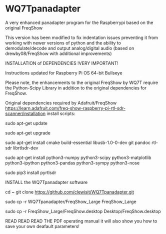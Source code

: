 # WQ7Tpanadapter
A very enhanced panadapter program for the Raspberrypi based on the original FreqShow

This version has been modified to fix indentation issues preventing it from working with
newer versions of python and the ability to demodulate/decode and output analog/digital 
audio (based on drewby08/FreqShow with additional improvements)

INSTALLATION of DEPENDENCIES
!VERY IMPORTANT!

Instructions updated for Raspberry Pi OS 64-bit Bullseye

Please note, the enhancements to the original FreqShow by WQ7T require the Python-Scipy
Library in addition to the original dependencies for FreqShow.

Original dependencies required by Adafruit/FreqShow
https://learn.adafruit.com/freq-show-raspberry-pi-rtl-sdr-scanner/installation
install scripts:

sudo apt-get update

sudo apt-get upgrade

sudo apt-get install cmake build-essential libusb-1.0-0-dev git pandoc rtl-sdr librtlsdr-dev

sudo apt-get install python3-numpy python3-scipy python3-matplotlib python3-ipython python3-pandas python3-sympy python3-nose

sudo pip3 install pyrtlsdr

INSTALL the WQ7Tpanadapter software 

cd ~
git clone https://github.com/clewisit/WQ7Tpanadapter.git

sudo cp -r WQ7Tpanadapter/FreqShow_Large FreqShow_Large

sudo cp -r FreqShow_Large/FreqShow.desktop Desktop/FreqShow.desktop

READ READ READ THE PDF operating manual it will also show you how to save your own deafault parameters!
